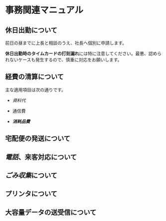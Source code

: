 # 事務関連マニュアル
## 休日出勤について
前日の昼までに上長と相談のうえ、社長へ個別に申請します。

**休日出勤時のタイムカードの打刻漏れ**には特に注意してください。最悪、認められないケースも発生するので、慎重に対応をお願いします。

## 経費の清算について
主な適用項目は次の通りです。
* *資料代*
- 通信費
* ***消耗品費***

## 宅配便の発送について
## *電話*、来客対応について
## *ごみ収集*について
## プリンタについて
## 大容量データの送受信について
